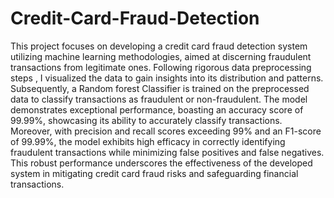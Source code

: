 # Credit-Card-Fraud-Detection
This project focuses on developing a credit card fraud detection system utilizing machine learning methodologies, aimed at discerning fraudulent transactions from legitimate ones. Following rigorous data preprocessing steps , I visualized the data to gain insights into its distribution and patterns. Subsequently, a Random forest Classifier is trained on the preprocessed data to classify transactions as fraudulent or non-fraudulent. The model demonstrates exceptional performance, boasting an accuracy score of 99.99%, showcasing its ability to accurately classify transactions. Moreover, with precision and recall scores exceeding 99% and an F1-score of 99.99%, the model exhibits high efficacy in correctly identifying fraudulent transactions while minimizing false positives and false negatives. This robust performance underscores the effectiveness of the developed system in mitigating credit card fraud risks and safeguarding financial transactions.
